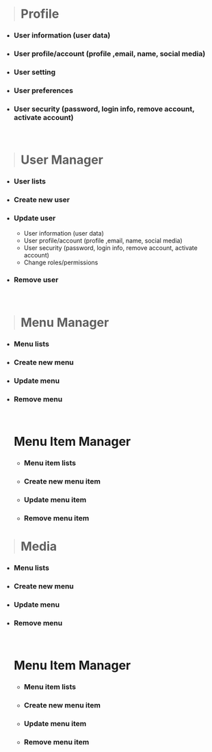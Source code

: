 > # Profile

-   ### User information (user data)
-   ### User profile/account (profile ,email, name, social media)
-   ### User setting
-   ### User preferences
-   ### User security (password, login info, remove account, activate account)

<br />

> # User Manager

-   ### User lists
-   ### Create new user
-   ### Update user
    -   User information (user data)
    -   User profile/account (profile ,email, name, social media)
    -   User security (password, login info, remove account, activate account)
    -   Change roles/permissions
-   ### Remove user

<br />

> # Menu Manager

-   ### Menu lists
-   ### Create new menu
-   ### Update menu
-   ### Remove menu

    <br />

    # Menu Item Manager

    -   ### Menu item lists
    -   ### Create new menu item
    -   ### Update menu item
    -   ### Remove menu item

> # Media

-   ### Menu lists
-   ### Create new menu
-   ### Update menu
-   ### Remove menu

    <br />

    # Menu Item Manager

    -   ### Menu item lists
    -   ### Create new menu item
    -   ### Update menu item
    -   ### Remove menu item
